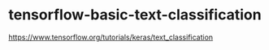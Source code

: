 # tensorflow-basic-text-classification
https://www.tensorflow.org/tutorials/keras/text_classification
